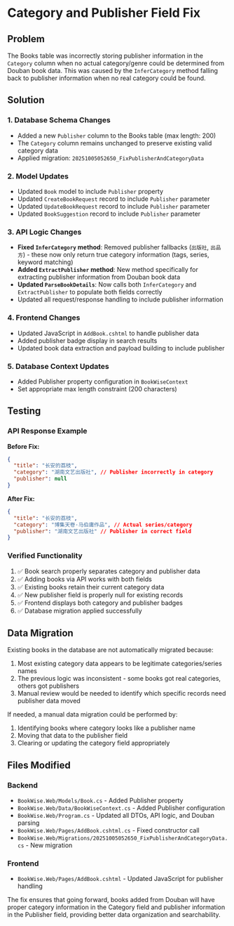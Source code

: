 # Category and Publisher Field Fix

## Problem

The Books table was incorrectly storing publisher information in the `Category` column when no actual category/genre could be determined from Douban book data. This was caused by the `InferCategory` method falling back to publisher information when no real category could be found.

## Solution

### 1. Database Schema Changes

- Added a new `Publisher` column to the Books table (max length: 200)
- The `Category` column remains unchanged to preserve existing valid category data
- Applied migration: `20251005052650_FixPublisherAndCategoryData`

### 2. Model Updates

- Updated `Book` model to include `Publisher` property
- Updated `CreateBookRequest` record to include `Publisher` parameter
- Updated `UpdateBookRequest` record to include `Publisher` parameter
- Updated `BookSuggestion` record to include `Publisher` parameter

### 3. API Logic Changes

- **Fixed `InferCategory` method**: Removed publisher fallbacks (`出版社`, `出品方`) - these now only return true category information (tags, series, keyword matching)
- **Added `ExtractPublisher` method**: New method specifically for extracting publisher information from Douban book data
- **Updated `ParseBookDetails`**: Now calls both `InferCategory` and `ExtractPublisher` to populate both fields correctly
- Updated all request/response handling to include publisher information

### 4. Frontend Changes

- Updated JavaScript in `AddBook.cshtml` to handle publisher data
- Added publisher badge display in search results
- Updated book data extraction and payload building to include publisher

### 5. Database Context Updates

- Added Publisher property configuration in `BookWiseContext`
- Set appropriate max length constraint (200 characters)

## Testing

### API Response Example

**Before Fix:**

```json
{
  "title": "长安的荔枝",
  "category": "湖南文艺出版社", // Publisher incorrectly in category
  "publisher": null
}
```

**After Fix:**

```json
{
  "title": "长安的荔枝",
  "category": "博集天卷·马伯庸作品", // Actual series/category
  "publisher": "湖南文艺出版社" // Publisher in correct field
}
```

### Verified Functionality

1. ✅ Book search properly separates category and publisher data
2. ✅ Adding books via API works with both fields
3. ✅ Existing books retain their current category data
4. ✅ New publisher field is properly null for existing records
5. ✅ Frontend displays both category and publisher badges
6. ✅ Database migration applied successfully

## Data Migration

Existing books in the database are not automatically migrated because:

1. Most existing category data appears to be legitimate categories/series names
2. The previous logic was inconsistent - some books got real categories, others got publishers
3. Manual review would be needed to identify which specific records need publisher data moved

If needed, a manual data migration could be performed by:

1. Identifying books where category looks like a publisher name
2. Moving that data to the publisher field
3. Clearing or updating the category field appropriately

## Files Modified

### Backend

- `BookWise.Web/Models/Book.cs` - Added Publisher property
- `BookWise.Web/Data/BookWiseContext.cs` - Added Publisher configuration
- `BookWise.Web/Program.cs` - Updated all DTOs, API logic, and Douban parsing
- `BookWise.Web/Pages/AddBook.cshtml.cs` - Fixed constructor call
- `BookWise.Web/Migrations/20251005052650_FixPublisherAndCategoryData.cs` - New migration

### Frontend

- `BookWise.Web/Pages/AddBook.cshtml` - Updated JavaScript for publisher handling

The fix ensures that going forward, books added from Douban will have proper category information in the Category field and publisher information in the Publisher field, providing better data organization and searchability.
